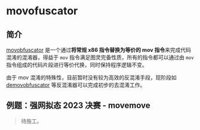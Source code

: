 # movofuscator

## 简介

[movobfuscator](https://github.com/xoreaxeaxeax/movfuscator) 是一个通过**将常规 x86 指令替换为等价的 mov 指令**来完成代码混淆的混淆器，得益于 `mov` 指令满足图灵完备性质，所有的指令都可以通过由 `mov` 指令组成的代码片段进行等价代换，同时保持程序逻辑不变。

由于 mov 混淆的特殊性，目前暂时没有较为高效的反混淆手段，现阶段如 [demovobfuscator](https://github.com/leetonidas/demovfuscator) 等反混淆器可以完成初步的去混淆工作。

## 例题：强网拟态 2023 决赛 - movemove

> 待施工。